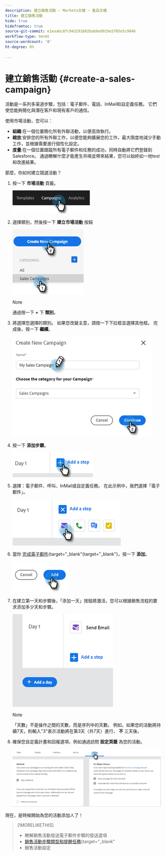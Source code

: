 ```yaml
---
description: 建立銷售活動 — Marketo文檔 — 產品文檔
title: 建立銷售活動
hide: true
hidefromtoc: true
source-git-commit: e1eaabc8fc943291b026ab8e9919e5705e5c9046
workflow-type: tm+mt
source-wordcount: '0'
ht-degree: 0%

---
```


# 建立銷售活動 {#create-a-sales-campaign}

活動是一系列多渠道步驟，包括：電子郵件、電話、InMail和自定義任務。 它們使您能夠簡化與潛在客戶和現有客戶的通信。

使用市場活動，您可以：

* **組織**:在一個位置簡化所有外聯活動，以便高效執行。
* **縮放**:安排您的所有外聯工作，以便您能夠擴展您的工作，最大限度地減少手動工作，並根據需要進行個性化設定。
* **度量**:在一個位置跟蹤所有電子郵件和任務的成功，同時自動將它們登錄到Salesforce。 通過瞭解什麼才能產生共鳴並帶來結果，您可以始終如一地test和改進結果。

那麼，你如何建立競選活動？

1. 按一下 **市場活動** 頁籤。

   ![](assets/create-a-sales-campaign-1.png)

1. 選擇類別，然後按一下 **建立市場活動** 按鈕

   ![](assets/create-a-sales-campaign-2.png)

   >[!NOTE]
   >
   >通過按一下 **+** 下 **類別**。

1. 將選擇您選擇的類別。 如果您改變主意，請按一下下拉框並選擇其他框。 完成後，按一下 **繼續**。

   ![](assets/create-a-sales-campaign-3.png)

1. 按一下 **添加步驟**。

   ![](assets/create-a-sales-campaign-4.png)

1. 選擇：電子郵件、呼叫、InMail或自定義任務。 在此示例中，我們選擇「電子郵件」。

   ![](assets/create-a-sales-campaign-5.png)

1. 當你 [完成電子郵件](/help/marketo/product-docs/marketo-sales-insight/actions/campaigns/sales-campaign-step-types-and-reminder-tasks.md#email){target=&quot;_blank&quot;{target=&quot;_blank&quot;}，按一下 **添加**。

   ![](assets/create-a-sales-campaign-6.png)

1. 在建立第一天和步驟後，「添加一天」按鈕將激活，您可以根據銷售流程的要求添加多少天和步驟。

   ![](assets/create-a-sales-campaign-7.png)

   >[!NOTE]
   >
   >「天數」不是操作之間的天數，而是序列中的天數。 例如，如果您的活動將持續7天，則輸入&quot;3&quot;表示活動將在第3天（共7天）進行， **不** 三天後。

1. 確保您自定義計畫和回複選項，例如通過訪問 **設定頁籤** 為您的活動。

   ![](assets/create-a-sales-campaign-8.png)

現在，是時候開始為您的活動添加人了！

>[!MORELIKETHIS]
>
>* 瞭解銷售活動發送電子郵件步驟的發送選項
>* [銷售活動步驟類型和提醒任務](/help/marketo/product-docs/marketo-sales-insight/actions/campaigns/sales-campaign-step-types-and-reminder-tasks.md){target=&quot;_blank&quot;
>* 銷售活動設定


